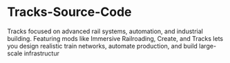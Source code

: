 # Tracks-Source-Code
Tracks focused on advanced rail systems, automation, and industrial building. Featuring mods like Immersive Railroading, Create, and Tracks lets you design realistic train networks, automate production, and build large-scale infrastructur
